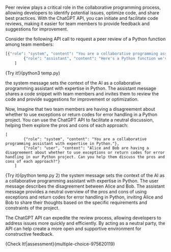 Peer review plays a critical role in the collaborative programming process, allowing developers to identify potential issues, optimize code, and share best practices. With the ChatGPT API, you can initiate and facilitate code reviews, making it easier for team members to provide feedback and suggestions for improvement. 

Consider the following API call to request a peer review of a Python function among team members:

```python
[{"role": "system", "content": "You are a collaborative programming assistant with expertise in Python."},
        {"role": "assistant", "content": "Here's a Python function we've been working on:\n\n```python\ndef calculate_area(width, height):\n    return width * height\n```\n\nCould you please review this function and provide any suggestions for improvement or optimization? Feel free to discuss any potential issues or alternative approaches."}
    ]
```
{Try it!}(python3 temp.py)

the system message sets the context of the AI as a collaborative programming assistant with expertise in Python. The assistant message shares a code snippet with team members and invites them to review the code and provide suggestions for improvement or optimization.


Now, Imagine that two team members are having a disagreement about whether to use exceptions or return codes for error handling in a Python project. You can use the ChatGPT API to facilitate a neutral discussion, helping them explore the pros and cons of each approach:

```Pythonic
[
        {"role": "system", "content": "You are a collaborative programming assistant with expertise in Python."},
        {"role": "user", "content": "Alice and Bob are having a disagreement about whether to use exceptions or return codes for error handling in our Python project. Can you help them discuss the pros and cons of each approach?"}
    ]
```
{Try it}(python temp.py 2)
the system message sets the context of the AI as a collaborative programming assistant with expertise in Python. The user message describes the disagreement between Alice and Bob. The assistant message provides a neutral overview of the pros and cons of using exceptions and return codes for error handling in Python, inviting Alice and Bob to share their thoughts based on the specific requirements and constraints of the project.


The ChatGPT API can expedite the review process, allowing developers to address issues more quickly and efficiently.
By acting as a neutral party, the API can help create a more open and supportive environment for constructive feedback.

{Check It!|assessment}(multiple-choice-975620119)












